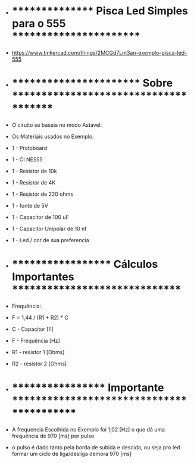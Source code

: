- # ************** Pisca Led Simples para o 555 **********************

- https://www.tinkercad.com/things/2MCGd7Lm3an-exemplo-pisca-led-555

- # ********************** Sobre *************************************

- O ciruito se baseia no modo Astavel:

- Os Materiais usados no Exemplo:

- 1 - Protoboard
- 1 - CI NE555
- 1 - Resistor de 10k
- 1 - Resistor de 4K 
- 1 - Resistor de 220 ohms
- 1 - fonte de 5V
- 1 - Capacitor de 100 uF
- 1 - Capacitor Unipolar de 10 nf
- 1 - Led / cor de sua preferencia

- # ***************** Cálculos Importantes *****************************


- Frequência:

- F = 1,44 / (R1 + R2) * C 

- C - Capacitor  [F]
- F - Frequência [Hz] 
- R1 - resistor 1 [Ohms] 
- R2 - resistor 2 [Ohms] 

- # **************** Importante *****************************************

- A frequencia Escolhida no Exemplo foi 1,02 [Hz]
o que dá uma frequência de 970 [ms] por pulso

- o pulso é dado tanto pela borda de subida e descida,
ou seja pro led formar um ciclo de liga/desliga demora 970 [ms]
